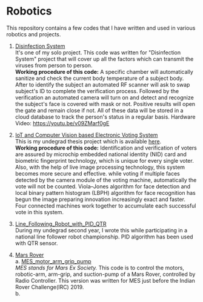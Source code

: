 # Robotics
This repository contains a few codes that I have written and used in various robotics and projects.

  1. <a href="https://github.com/aurko-nsu/Robotics/tree/master/Disinfection%20System">Disinfection System</a><br>
    It's one of my solo project. This code was written for "Disinfection System" project that will cover up all the factors which can transmit the viruses from person to person.
    <br><strong>Working procedure of this code:</strong> A specific chamber will automatically sanitize and check the current body temperature of a subject body. 
    After to identify the subject an automated RF scanner will ask to swap subject's ID to complete the verification process. 
    Followed by the verification an automated camera will turn on and detect and recognize the subject's face is covered with mask or not. 
    Positive results will open the gate and remain close if not. 
    All of these data will be stored in a cloud database to track the person's status in a regular basis.
    Hardware Video: https://youtu.be/v09ZMarf0gE
    
   
    
 2. <a href="https://github.com/aurko-nsu/Robotics/tree/master/IoT%20and%20Computer%20Vision%20based%20Electronic%20Voting%20System">IoT and Computer Vision based Electronic           Voting System</a><br>
    This is my undegrad thesis project which is available <a href="https://link.springer.com/chapter/10.1007/978-981-15-4409-5_56">here</a>.
    <br><strong>Working procedure of this code:</strong> Identification and verification of voters are assured by microchip embedded national identity (NID) card and biometric         fingerprint 
    technology, which is unique for every single voter. Also, with the help of live image processing technology, this system becomes more secure and effective. while voting if         multiple faces detected by the camera module of the voting machine, automatically the vote will not be counted. Viola–Jones algorithm for face detection and local binary           pattern histogram (LBPH) algorithm for face recognition has begun the image preparing innovation increasingly exact and faster. Four connected machines work together to           accumulate each successful vote in this system.
    
    
 3. <a href="https://github.com/aurko-nsu/Robotics/tree/master/Line_Following_Robot_with_PID_QTR">Line_Following_Robot_with_PID_QTR</a><br>
    During my undegrad second year, I wrote this while participating in a national line follower robot championship. PID algorithm has been used with QTR sensor.

 4. <a href="https://github.com/aurko-nsu/Robotics/tree/master/Mars%20Rover">Mars Rover</a><br>
    a. <a href="https://github.com/aurko-nsu/Robotics/tree/master/Mars%20Rover/MES_motor_arm_grip_pump">MES_motor_arm_grip_pump</a><br>
        <i>MES stands for Mars Ex Society.</i> This code is to control the motors, robotic-arm, arm-grip, and suction-pump of a Mars Rover, controlled by Radio Controller. This            version was written for MES just before the Indian Rover Challenge(IRC) 2019.
        <br>
    b. <a href=""></a><br>
    
